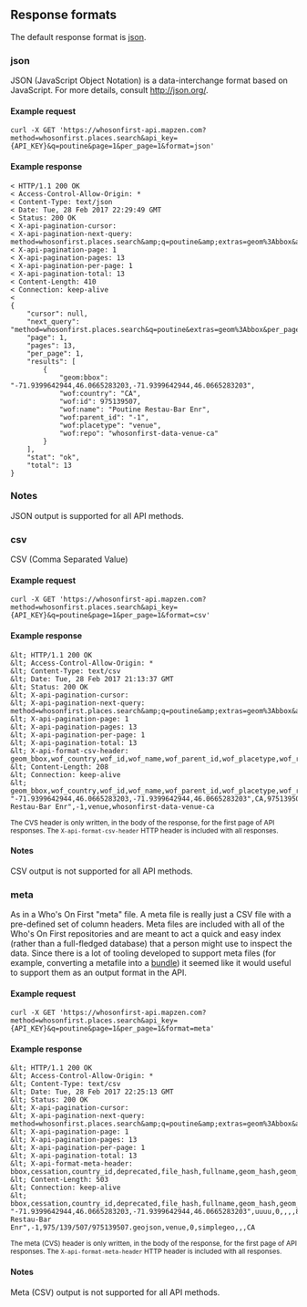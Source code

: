 <a name="formats"></a>
## Response formats

The default response format is [json](formats.md#json).

<a name="json"></a>
### json

JSON (JavaScript Object Notation) is a data-interchange format based on JavaScript. For more details, consult <a href="http://json.org/">http://json.org/</a>.

#### Example request

```
curl -X GET 'https://whosonfirst-api.mapzen.com?method=whosonfirst.places.search&api_key={API_KEY}&q=poutine&page=1&per_page=1&format=json'
```

#### Example response

```
< HTTP/1.1 200 OK
< Access-Control-Allow-Origin: *
< Content-Type: text/json
< Date: Tue, 28 Feb 2017 22:29:49 GMT
< Status: 200 OK
< X-api-pagination-cursor: 
< X-api-pagination-next-query: method=whosonfirst.places.search&amp;q=poutine&amp;extras=geom%3Abbox&amp;per_page=1&amp;page=2
< X-api-pagination-page: 1
< X-api-pagination-pages: 13
< X-api-pagination-per-page: 1
< X-api-pagination-total: 13
< Content-Length: 410
< Connection: keep-alive
< 
{
    "cursor": null,
    "next_query": "method=whosonfirst.places.search&q=poutine&extras=geom%3Abbox&per_page=1&page=2",
    "page": 1,
    "pages": 13,
    "per_page": 1,
    "results": [
        {
            "geom:bbox": "-71.9399642944,46.0665283203,-71.9399642944,46.0665283203",
            "wof:country": "CA",
            "wof:id": 975139507,
            "wof:name": "Poutine Restau-Bar Enr",
            "wof:parent_id": "-1",
            "wof:placetype": "venue",
            "wof:repo": "whosonfirst-data-venue-ca"
        }
    ],
    "stat": "ok",
    "total": 13
}
```

### Notes

JSON output is supported for all API methods.<a name="csv"></a>
### csv

CSV (Comma Separated Value)

#### Example request

```
curl -X GET 'https://whosonfirst-api.mapzen.com?method=whosonfirst.places.search&api_key={API_KEY}&q=poutine&page=1&per_page=1&format=csv'
```

#### Example response

```
&lt; HTTP/1.1 200 OK
&lt; Access-Control-Allow-Origin: *
&lt; Content-Type: text/csv
&lt; Date: Tue, 28 Feb 2017 21:13:37 GMT
&lt; Status: 200 OK
&lt; X-api-pagination-cursor: 
&lt; X-api-pagination-next-query: method=whosonfirst.places.search&amp;q=poutine&amp;extras=geom%3Abbox&amp;per_page=1&amp;page=2&amp;format=csv
&lt; X-api-pagination-page: 1
&lt; X-api-pagination-pages: 13
&lt; X-api-pagination-per-page: 1
&lt; X-api-pagination-total: 13
&lt; X-api-format-csv-header: geom_bbox,wof_country,wof_id,wof_name,wof_parent_id,wof_placetype,wof_repo
&lt; Content-Length: 208
&lt; Connection: keep-alive
&lt; 
geom_bbox,wof_country,wof_id,wof_name,wof_parent_id,wof_placetype,wof_repo
"-71.9399642944,46.0665283203,-71.9399642944,46.0665283203",CA,975139507,"Poutine Restau-Bar Enr",-1,venue,whosonfirst-data-venue-ca
````

<small>The CVS header is only written, in the body of the response, for the first page of API responses. The `X-api-format-csv-header` HTTP header is included with all responses.</small>

#### Notes

CSV output is not supported for all API methods.<a name="meta"></a>
### meta

As in a Who's On First "meta" file. A meta file is really just a CSV file with a pre-defined set of column headers. Meta files are included with all of the Who's On First repositories and are meant to act a quick and easy index (rather than a full-fledged database) that a person might use to inspect the data. Since there is a lot of tooling developed to support meta files (for example, converting a metafile into a <a href="https://whosonfirst.mapzen.com/bundles/">bundle</a>) it seemed like it would useful to support them as an output format in the API.

#### Example request

```
curl -X GET 'https://whosonfirst-api.mapzen.com?method=whosonfirst.places.search&api_key={API_KEY}&q=poutine&page=1&per_page=1&format=meta'
```

#### Example response

```
&lt; HTTP/1.1 200 OK
&lt; Access-Control-Allow-Origin: *
&lt; Content-Type: text/csv
&lt; Date: Tue, 28 Feb 2017 22:25:13 GMT
&lt; Status: 200 OK
&lt; X-api-pagination-cursor: 
&lt; X-api-pagination-next-query: method=whosonfirst.places.search&amp;q=poutine&amp;extras=geom%3Abbox&amp;per_page=1&amp;page=2&amp;format=meta
&lt; X-api-pagination-page: 1
&lt; X-api-pagination-pages: 13
&lt; X-api-pagination-per-page: 1
&lt; X-api-pagination-total: 13
&lt; X-api-format-meta-header: bbox,cessation,country_id,deprecated,file_hash,fullname,geom_hash,geom_latitude,geom_longitude,id,inception,iso,iso_country,lastmodified,lbl_latitude,lbl_longitude,locality_id,name,parent_id,path,placetype,region_id,source,superseded_by,supersedes,wof_country
&lt; Content-Length: 503
&lt; Connection: keep-alive
&lt; 
bbox,cessation,country_id,deprecated,file_hash,fullname,geom_hash,geom_latitude,geom_longitude,id,inception,iso,iso_country,lastmodified,lbl_latitude,lbl_longitude,locality_id,name,parent_id,path,placetype,region_id,source,superseded_by,supersedes,wof_country
"-71.9399642944,46.0665283203,-71.9399642944,46.0665283203",uuuu,0,,,,88060b9c65a5eaae29b427583b1bfa93,46.066528,-71.939964,975139507,uuuu,CA,CA,1472521936,0,0,0,"Poutine Restau-Bar Enr",-1,975/139/507/975139507.geojson,venue,0,simplegeo,,,CA
```

<small>The meta (CVS) header is only written, in the body of the response, for the first page of API responses. The `X-api-format-meta-header` HTTP header is included with all responses.</small>

#### Notes

Meta (CSV) output is not supported for all API methods.